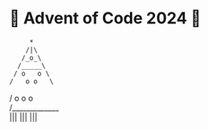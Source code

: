# 🎄 Advent of Code 2024 🎄

         *
        /|\
       /_o_\
      /_____\  
     / o   o \
    /   o o   \
   / o   o   o \
  /_____________\
        |||
        |||
        |||


